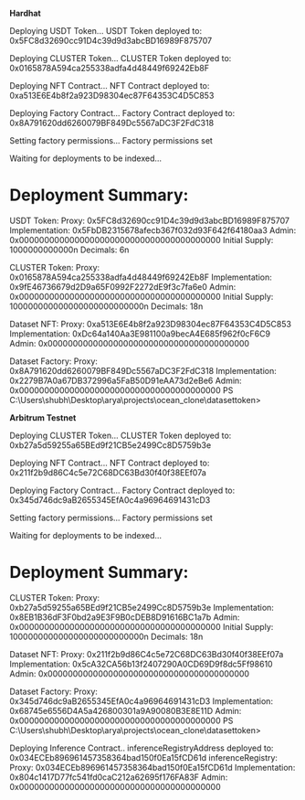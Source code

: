 **Hardhat**

Deploying USDT Token...
USDT Token deployed to: 0x5FC8d32690cc91D4c39d9d3abcBD16989F875707

Deploying CLUSTER Token...
CLUSTER Token deployed to: 0x0165878A594ca255338adfa4d48449f69242Eb8F

Deploying NFT Contract...
NFT Contract deployed to: 0xa513E6E4b8f2a923D98304ec87F64353C4D5C853

Deploying Factory Contract...
Factory Contract deployed to: 0x8A791620dd6260079BF849Dc5567aDC3F2FdC318

Setting factory permissions...
Factory permissions set

Waiting for deployments to be indexed...

Deployment Summary:
===================

USDT Token:
Proxy: 0x5FC8d32690cc91D4c39d9d3abcBD16989F875707
Implementation: 0x5FbDB2315678afecb367f032d93F642f64180aa3
Admin: 0x0000000000000000000000000000000000000000
Initial Supply: 1000000000000n
Decimals: 6n

CLUSTER Token:
Proxy: 0x0165878A594ca255338adfa4d48449f69242Eb8F
Implementation: 0x9fE46736679d2D9a65F0992F2272dE9f3c7fa6e0
Admin: 0x0000000000000000000000000000000000000000
Initial Supply: 100000000000000000000000000n
Decimals: 18n

Dataset NFT:
Proxy: 0xa513E6E4b8f2a923D98304ec87F64353C4D5C853
Implementation: 0xDc64a140Aa3E981100a9becA4E685f962f0cF6C9
Admin: 0x0000000000000000000000000000000000000000

Dataset Factory:
Proxy: 0x8A791620dd6260079BF849Dc5567aDC3F2FdC318
Implementation: 0x2279B7A0a67DB372996a5FaB50D91eAA73d2eBe6
Admin: 0x0000000000000000000000000000000000000000
PS C:\Users\shubh\Desktop\arya\projects\ocean_clone\datasettoken> 


**Arbitrum Testnet**


Deploying CLUSTER Token...
CLUSTER Token deployed to: 0xb27a5d59255a65BEd9f21CB5e2499Cc8D5759b3e

Deploying NFT Contract...
NFT Contract deployed to: 0x211f2b9d86C4c5e72C68DC63Bd30f40f38EEf07a

Deploying Factory Contract...
Factory Contract deployed to: 0x345d746dc9aB2655345EfA0c4a96964691431cD3

Setting factory permissions...
Factory permissions set

Waiting for deployments to be indexed...

Deployment Summary:
===================

CLUSTER Token:
Proxy: 0xb27a5d59255a65BEd9f21CB5e2499Cc8D5759b3e
Implementation: 0x8EB1B36dF3F0bd2a9E3F9B0cDEB8D91616BC1a7b
Admin: 0x0000000000000000000000000000000000000000
Initial Supply: 100000000000000000000000000n
Decimals: 18n

Dataset NFT:
Proxy: 0x211f2b9d86C4c5e72C68DC63Bd30f40f38EEf07a
Implementation: 0x5cA32CA56b13f2407290A0CD69D9f8dc5Ff98610
Admin: 0x0000000000000000000000000000000000000000

Dataset Factory:
Proxy: 0x345d746dc9aB2655345EfA0c4a96964691431cD3
Implementation: 0x68745e6556D4A5a426800301a9A90080B3E8E11D
Admin: 0x0000000000000000000000000000000000000000
PS C:\Users\shubh\Desktop\arya\projects\ocean_clone\datasettoken>


Deploying Inference Contract..
inferenceRegistryAddress deployed to: 0x034ECEb896961457358364bad150f0Ea15fCD61d
inferenceRegistry:
Proxy: 0x034ECEb896961457358364bad150f0Ea15fCD61d
Implementation: 0x804c1417D77fc541fd0caC212a62695f176FA83F
Admin: 0x0000000000000000000000000000000000000000